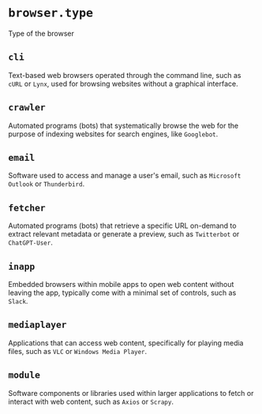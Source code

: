 # `browser.type`

Type of the browser

## `cli`

Text-based web browsers operated through the command line, such as `cURL` or `Lynx`, used for browsing websites without a graphical interface.

## `crawler`

Automated programs (bots) that systematically browse the web for the purpose of indexing websites for search engines, like `Googlebot`.

## `email` 

Software used to access and manage a user's email, such as `Microsoft Outlook` or `Thunderbird`.

## `fetcher`

Automated programs (bots) that retrieve a specific URL on-demand to extract relevant metadata or generate a preview, such as `Twitterbot` or `ChatGPT-User`.

## `inapp`

Embedded browsers within mobile apps to open web content without leaving the app, typically come with a minimal set of controls, such as `Slack`.

## `mediaplayer`

Applications that can access web content, specifically for playing media files, such as `VLC` or `Windows Media Player`.

## `module`

Software components or libraries used within larger applications to fetch or interact with web content, such as `Axios` or `Scrapy`.